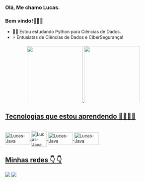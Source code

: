 ### Olá, Me chamo Lucas.



### Bem vindo!👋👋👋




- :student: Estou estudando Python para Ciências de Dados.
- ⚡ Entusiatas de Ciências de Dados e CiberSegurança!

<div align="center">
  <a href="https://github.com/lgabrieldiniz05">
  <img height="180em" src="https://github-readme-stats.vercel.app/api?username=lgabrieldiniz05&show_icons=true&theme=dark&include_all_commits=true&count_private=true"/>
  <img height="180em" src="https://github-readme-stats.vercel.app/api/top-langs/?username=lgabrieldiniz05&layout=compact&langs_count=7&theme=dark"/>
</div>

  
  ## Tecnologias que estou aprendendo :technologist::technologist:

  <div style="display: inline_block"><br>
  <img align="center" alt="Lucas-Java" height="40" width="80" src="https://img.shields.io/badge/MongoDB-4EA94B?style=for-the-badge&logo=mongodb&logoColor=white" />
  <img align="center" alt="Lucas-Java" height="50" width="50" src="https://cdn.jsdelivr.net/gh/devicons/devicon/icons/java/java-original-wordmark.svg" />
  <img align="center" alt="Lucas-Java" height="40" width="80" src="https://img.shields.io/badge/Python-14354C?style=for-the-badge&logo=python&logoColor=white" />
  <img align="center" alt="Lucas-Java" height="40" width="80" src="https://img.shields.io/badge/MySQL-00000F?style=for-the-badge&logo=mysql&logoColor=white" 
      
</div>
  
  ## Minhas redes :point_down: :point_down:
  
  <div> 
  <a href="https://www.instagram.com/lucasdinizmelo/" target="_blank"><img src="https://img.shields.io/badge/-Instagram-%23E4405F?style=for-the-badge&logo=instagram&logoColor=white" target="_blank"></a>
  <a href="https://www.linkedin.com/in/lucas-analista-de-dados/" target="_blank"><img src="https://img.shields.io/badge/-LinkedIn-%230077B5?style=for-the-badge&logo=linkedin&logoColor=white" target="_blank"></a> 
 
 </div>

